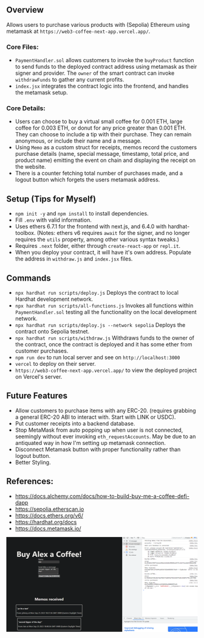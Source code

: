 ## Overview
Allows users to purchase various products with (Sepolia) Ethereum using metamask at `https://web3-coffee-next-app.vercel.app/`. 

### Core Files:
- `PaymentHandler.sol` allows customers to invoke the `buyProduct` function to send funds to the deployed contract address using metamask as their signer and provider. The `owner` of the smart contract can invoke `withdrawFunds` to gather any current profits.
- `index.jsx` integrates the contract logic into the frontend, and handles the metamask setup. 

### Core Details:
- Users can choose to buy a virtual small coffee for 0.001 ETH, large coffee for 0.003 ETH, or donut for any price greater than 0.001 ETH. They can choose to include a tip with their purchase. They can remain anonymous, or include their name and a message.
- Using `Memo` as a custom struct for receipts, memos record the customers purchase details (name, special message, timestamp, total price, and product name) emitting the event on chain and displaying the receipt on the website. 
- There is a counter fetching total number of purchases made, and a logout button which forgets the users metamask address.


## Setup (Tips for Myself)
- `npm init -y` and `npm install` to install dependencies.
- Fill `.env` with valid information.
- Uses ethers 6.7.1 for the frontend with next.js, and 6.4.0 with hardhat-toolbox. (Notes: ethers v6 requires `await` for the signer, and no longer requires the `utils` property, among other various syntax tweaks.)
- Requires `.next` folder, either through `create-react-app` or `repl.it`.
- When you deploy your contract, it will have it's own address. Populate the address in `withdraw.js` and `index.jsx` files.


## Commands
- `npx hardhat run scripts/deploy.js` Deploys the contract to local Hardhat development network.
- `npx hardhat run scripts/all-functions.js` Invokes all functions within `PaymentHandler.sol` testing all the functionality on the local development network.
- `npx hardhat run scripts/deploy.js --network sepolia` Deploys the contract onto Sepolia testnet.
- `npx hardhat run scripts/withdraw.js` Withdraws funds to the owner of the contract, once the contract is deployed and it has some ether from customer purchases.
- `npm run dev` to run local server and see on `http://localhost:3000`
- `vercel` to deploy on their server.
- `https://web3-coffee-next-app.vercel.app/` to view the deployed project on Vercel's server.


## Future Features
- Allow customers to purchase items with any ERC-20. (requires grabbing a general ERC-20 ABI to interact with. Start with LINK or USDC).
- Put customer receipts into a backend database.
- Stop MetaMask from auto popping up when user is not connected, seemingly without ever invoking `eth_requestAccounts`. May be due to an antiquated way in how I'm setting up metamask connection.
- Disconnect Metamask button with proper functionality rather than logout button.
- Better Styling.


## References:
- https://docs.alchemy.com/docs/how-to-build-buy-me-a-coffee-defi-dapp
- https://sepolia.etherscan.io
- https://docs.ethers.org/v6/
- https://hardhat.org/docs
- https://docs.metamask.io/

![ok](public/1.png)